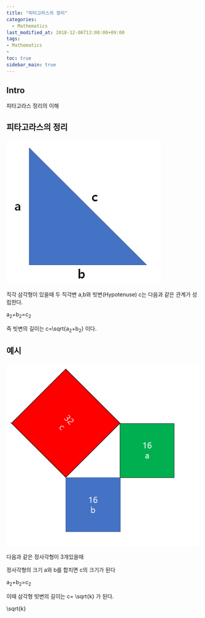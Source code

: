```yaml
---
title: "피타고라스의 정리"
categories: 
  - Mathematics
last_modified_at: 2018-12-06T13:00:00+09:00
tags:
- Mathematics
- 
toc: true
sidebar_main: true
---
```


## Intro

피타고라스 정리의 이해



## 피타고라스의 정리

![1](https://github.com/lesslate/lesslate.github.io/blob/master/assets/img/Mathematics/Pythagorean/1.png?raw=true)

직각 삼각형이 있을때 두 직각변 a,b와 빗변(Hypotenuse) c는 다음과 같은 관계가 성립한다.

a<sub>2</sub>+b<sub>2</sub>=c<sub>2</sub>

즉 빗변의 길이는 c=\sqrt{a<sub>2</sub>+b<sub>2</sub>} 이다.

## 예시

![2](https://github.com/lesslate/lesslate.github.io/blob/master/assets/img/Mathematics/Pythagorean/2.png?raw=true)

다음과 같은 정사각형이 3개있을때 


정사각형의 크기 a와 b를 합치면 c의 크기가 된다

a<sub>2</sub>+b<sub>2</sub>=c<sub>2</sub>

이때 삼각형 빗변의 길이는 c=	\sqrt{k} 가 된다.
    
\sqrt{k}





